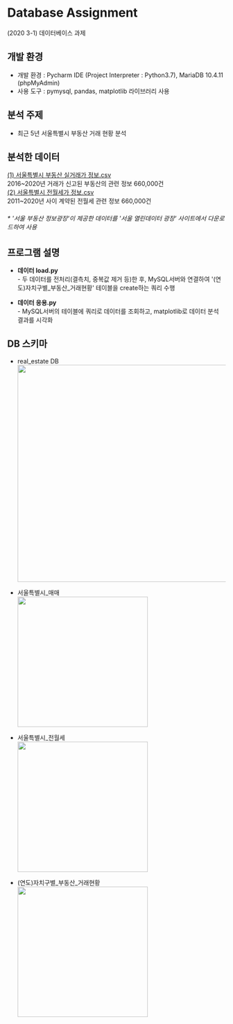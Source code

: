 # Database Assignment
(2020 3-1) 데이터베이스 과제

## 개발 환경
* 개발 환경 : Pycharm IDE (Project Interpreter : Python3.7), MariaDB 10.4.11 (phpMyAdmin)
* 사용 도구 : pymysql, pandas, matplotlib 라이브러리 사용
  
## 분석 주제
* 최근 5년 서울특별시 부동산 거래 현황 분석  

## 분석한 데이터
[(1) 서울특별시 부동산 실거래가 정보.csv](http://data.seoul.go.kr/dataList/OA-15548/S/1/datasetView.do)   
2016\~2020년 거래가 신고된 부동산의 관련 정보 660,000건  
[(2) 서울특별시 전월세가 정보.csv](http://data.seoul.go.kr/dataList/OA-15549/S/1/datasetView.do)  
2011\~2020년 사이 계약된 전월세 관련 정보 660,000건 
###### \* '서울 부동산 정보광장'이 제공한 데이터를 '서울 열린데이터 광장' 사이트에서 다운로드하여 사용  

## 프로그램 설명
* **데이터 load.py**    
\- 두 데이터를 전처리(결측치, 중복값 제거 등)한 후, MySQL서버와 연결하여 '(연도)자치구별_부동산_거래현황' 테이블을 create하는 쿼리 수행  

* **데이터 응용.py**  
\- MySQL서버의 테이블에 쿼리로 데이터를 조회하고, matplotlib로 데이터 분석 결과를 시각화  

## DB 스키마
* real_estate DB  
  <img src="https://user-images.githubusercontent.com/58112670/151659016-dfc7cae4-3be1-40da-aaba-80940227875c.png"  width="500"/>  

* 서울특별시_매매  
  <img src="https://user-images.githubusercontent.com/58112670/151659109-676c732f-cb1e-4dbf-8cab-22450748a489.png"  width="300"/>  

* 서울특별시_전월세  
  <img src="https://user-images.githubusercontent.com/58112670/151659125-45873d69-57f9-42f3-acb6-8883661ca1c0.png"  width="300"/>  

* (연도)자치구별_부동산_거래현황  
  <img src="https://user-images.githubusercontent.com/58112670/151659172-a8c28f43-da08-43a7-b86d-06b44e94336b.png"  width="300"/>  

